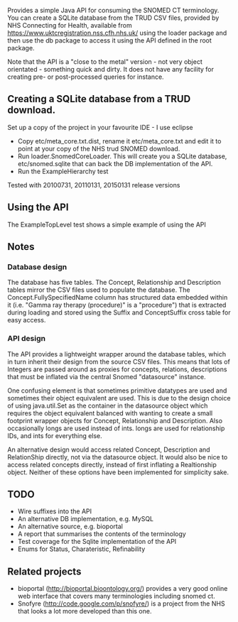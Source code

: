Provides a simple Java API for consuming the SNOMED CT terminology.  You can create a SQLite database from the TRUD CSV files,
provided by NHS Connecting for Health, available from https://www.uktcregistration.nss.cfh.nhs.uk/ using the loader package
and then use the db package to access it using the API defined in the root package. 

Note that the API is a "close to the metal" version - not very object orientated - something quick and dirty.  It does not have any 
facility for creating pre- or post-processed queries for instance.

## Creating a SQLite database from a TRUD download.

Set up a copy of the project in your favourite IDE - I use eclipse

 * Copy etc/meta_core.txt.dist, rename it etc/meta_core.txt and edit it to point at your copy of the NHS trud SNOMED download.
 * Run loader.SnomedCoreLoader. This will create you a SQLite database, etc/snomed.sqlite that can back the DB implementation of the API.  
 * Run the ExampleHierarchy test

Tested with 20100731, 20110131, 20150131 release versions

## Using the API

The ExampleTopLevel test shows a simple example of using the API 

## Notes

### Database design

The database has five tables.  The Concept, Relationship and Description tables mirror the CSV files used to populate the database.
The Concept.FullySpecifiedName column has structured data embedded within it (i.e. "Gamma ray therapy (procedure)" is a "procedure")
that is extracted during loading and stored using the Suffix and ConceptSuffix cross table for easy access.

### API design

The API provides a lightweight wrapper around the database tables, which in turn inherit their design from the source CSV files.
This means that lots of Integers are passed around as proxies for concepts, relations, descriptions that must be inflated via the
central Snomed "datasource" instance.  

One confusing element is that sometimes primitive datatypes are used and sometimes their object equivalent are used.
This is due to the design choice of using java.util.Set as the container in the datasource object which requires the
object equivalent balanced with wanting to create a small footprint wrapper objects for Concept, Relationship and Description.
Also occasionally longs are used instead of ints.  longs are used for relationship IDs, and ints for everything else.  

An alternative design would access related Concept, Description and RelationShip directly, not via the datasource object. 
It would also be nice to access related concepts directly, instead of first inflating a Realtionship object.
Neither of these options have been implemented for simplicity sake.

## TODO
 
 - Wire suffixes into the API
 - An alternative DB implementation, e.g. MySQL
 - An alternative source, e.g. bioportal
 - A report that summarises the contents of the terminology
 - Test coverage for the Sqlite implementation of the API
 - Enums for Status, Charateristic, Refinability

## Related projects

 - bioportal (http://bioportal.bioontology.org/) provides a very good online web interface that covers many terminologies including snomed ct.
 - Snofyre (http://code.google.com/p/snofyre/) is a project from the NHS that looks a lot more developed than this one.



